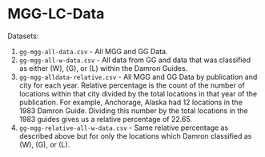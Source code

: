 # MGG-LC-Data


Datasets:
1. `gg-mgg-all-data.csv` - All MGG and GG Data.
2. `gg-mgg-all-w-data.csv` - All data from GG and data that was classified as either (W), (G), or (L) within the Damron Guides. 
3. `gg-mgg-alldata-relative.csv` - All MGG and GG Data by publication and city for each year. Relative percentage is the count of the number of locations within that city divided by the total locations in that year of the publication. For example, Anchorage, Alaska had 12 locations in the 1983 Damron Guide. Dividing this number by the total locations in the 1983 guides gives us a relative percentage of 22.65. 
4. `gg-mgg-relative-all-w-data.csv` - Same relative percentage as described above but for only the locations which Damron classified as (W), (G), or (L). 